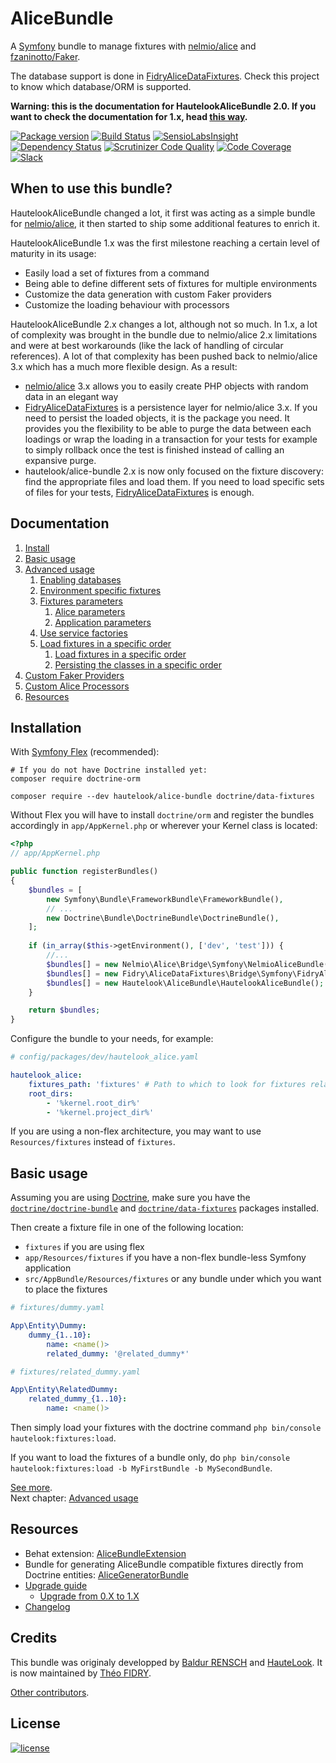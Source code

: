 AliceBundle
===========

A [Symfony](http://symfony.com) bundle to manage fixtures with [nelmio/alice](https://github.com/nelmio/alice) and
[fzaninotto/Faker](https://github.com/fzaninotto/Faker).

The database support is done in [FidryAliceDataFixtures](https://github.com/theofidry/AliceDataFixtures). Check this
project to know which database/ORM is supported.

**Warning: this is the documentation for HautelookAliceBundle 2.0. If you want to check the documentation for 1.x, head
[this way](https://github.com/hautelook/AliceBundle/tree/1.x).**

[![Package version](https://img.shields.io/packagist/v/hautelook/alice-bundle.svg?style=flat-square)](https://packagist.org/packages/hautelook/alice-bundle)
[![Build Status](https://img.shields.io/travis/hautelook/AliceBundle/master.svg?style=flat-square)](https://travis-ci.org/hautelook/AliceBundle?branch=master)
[![SensioLabsInsight](https://img.shields.io/sensiolabs/i/d93a3fc4-3fe8-4be3-aa62-307f53898199.svg?style=flat-square)](https://insight.sensiolabs.com/projects/d93a3fc4-3fe8-4be3-aa62-307f53898199)
[![Dependency Status](https://www.versioneye.com/user/projects/55d26478265ff6001a000084/badge.svg?style=flat)](https://www.versioneye.com/user/projects/55d26478265ff6001a000084)
[![Scrutinizer Code Quality](https://img.shields.io/scrutinizer/g/hautelook/AliceBundle.svg?style=flat-square)](https://scrutinizer-ci.com/g/hautelook/AliceBundle/?branch=master)
[![Code Coverage](https://img.shields.io/scrutinizer/coverage/g/hautelook/AliceBundle.svg?b=master&style=flat-square)](https://scrutinizer-ci.com/g/hautelook/AliceBundle/?branch=master)
[![Slack](https://img.shields.io/badge/slack-%23alice--fixtures-red.svg?style=flat-square)](https://symfony-devs.slack.com/shared_invite/MTYxMjcxMjc0MTc5LTE0OTA3ODE4OTQtYzc4NWVmMzRmZQ)


## When to use this bundle?

HautelookAliceBundle changed a lot, it first was acting as a simple bundle for [nelmio/alice](https://github.com/nelmio/alice),
it then started to ship some additional features to enrich it.

HautelookAliceBundle 1.x was the first milestone reaching a certain level of maturity in its usage:

- Easily load a set of fixtures from a command
- Being able to define different sets of fixtures for multiple environments
- Customize the data generation with custom Faker providers
- Customize the loading behaviour with processors

HautelookAliceBundle 2.x changes a lot, although not so much. In 1.x, a lot of complexity was brought in the bundle
due to nelmio/alice 2.x limitations and were at best workarounds (like the lack of handling of circular references).
A lot of that complexity has been pushed back to nelmio/alice 3.x which has a much more flexible design. As a result:

- [nelmio/alice](https://github.com/nelmio/alice) 3.x allows you to easily create PHP objects with random data in an elegant way
- [FidryAliceDataFixtures](https://github.com/theofidry/AliceDataFixtures) is a persistence layer for nelmio/alice 3.x. If you need to persist the loaded objects,
  it is the package you need. It provides you the flexibility to be able to purge the data between each loadings or
  wrap the loading in a transaction for your tests for example to simply rollback once the test is finished instead of
  calling an expansive purge.
- hautelook/alice-bundle 2.x is now only focused on the fixture discovery: find the appropriate files and load them. If
  you need to load specific sets of files for your tests, [FidryAliceDataFixtures](https://github.com/theofidry/AliceDataFixtures) is enough.


## Documentation

1. [Install](#installation)
1. [Basic usage](#basic-usage)
1. [Advanced usage](doc/advanced-usage.md)
    1. [Enabling databases](doc/advanced-usage.md#enabling-databases)
    1. [Environment specific fixtures](doc/advanced-usage.md#environment-specific-fixtures)
    1. [Fixtures parameters](doc/advanced-usage.md#fixtures-parameters)
        1. [Alice parameters](doc/advanced-usage.md#alice-parameters)
        1. [Application parameters](doc/advanced-usage.md#application-parameters)
    1. [Use service factories](doc/advanced-usage.md#use-service-factories)
    1. [Load fixtures in a specific order](doc/advanced-usage.md#load-fixtures-in-a-specific-order)
        1. [Load fixtures in a specific order](doc/advanced-usage.md#ordering-the-files-found)
        1. [Persisting the classes in a specific order](doc/advanced-usage.md#persisting-the-classes-in-a-specific-order)
1. [Custom Faker Providers](doc/faker-providers.md)
1. [Custom Alice Processors](doc/alice-processors.md)
1. [Resources](#resources)


## Installation

With [Symfony Flex](https://symfony.com/doc/current/setup/flex.html) (recommended):

```
# If you do not have Doctrine installed yet:
composer require doctrine-orm

composer require --dev hautelook/alice-bundle doctrine/data-fixtures
```

Without Flex you will have to install `doctrine/orm` and register the bundles accordingly in `app/AppKernel.php` or
wherever your Kernel class is located:

```php
<?php
// app/AppKernel.php

public function registerBundles()
{
    $bundles = [
        new Symfony\Bundle\FrameworkBundle\FrameworkBundle(),
        // ...
        new Doctrine\Bundle\DoctrineBundle\DoctrineBundle(),
    ];
    
    if (in_array($this->getEnvironment(), ['dev', 'test'])) {
        //...
        $bundles[] = new Nelmio\Alice\Bridge\Symfony\NelmioAliceBundle();
        $bundles[] = new Fidry\AliceDataFixtures\Bridge\Symfony\FidryAliceDataFixturesBundle();
        $bundles[] = new Hautelook\AliceBundle\HautelookAliceBundle();
    }

    return $bundles;
}
```

Configure the bundle to your needs, for example:

```yaml
# config/packages/dev/hautelook_alice.yaml

hautelook_alice:
    fixtures_path: 'fixtures' # Path to which to look for fixtures relative to the project directory or the bundle path.
    root_dirs:
        - '%kernel.root_dir%'
        - '%kernel.project_dir%'
```

If you are using a non-flex architecture, you may want to use `Resources/fixtures` instead of `fixtures`.


## Basic usage

Assuming you are using [Doctrine](http://www.doctrine-project.org/projects/orm.html), make sure you
have the [`doctrine/doctrine-bundle`](https://github.com/doctrine/DoctrineBundle) and
[`doctrine/data-fixtures`](https://github.com/doctrine/data-fixtures) packages installed.

Then create a fixture file in one of the following location:

- `fixtures` if you are using flex
- `app/Resources/fixtures` if you have a non-flex bundle-less Symfony application
- `src/AppBundle/Resources/fixtures` or any bundle under which you want to place the fixtures

```yaml
# fixtures/dummy.yaml

App\Entity\Dummy:
    dummy_{1..10}:
        name: <name()>
        related_dummy: '@related_dummy*'
```

```yaml
# fixtures/related_dummy.yaml

App\Entity\RelatedDummy:
    related_dummy_{1..10}:
        name: <name()>
```

Then simply load your fixtures with the doctrine command `php bin/console hautelook:fixtures:load`.

If you want to load the fixtures of a bundle only, do `php bin/console hautelook:fixtures:load -b MyFirstBundle -b MySecondBundle`.

[See more](#documentation).<br />
Next chapter: [Advanced usage](doc/advanced-usage.md)


## Resources

* Behat extension: [AliceBundleExtension](https://github.com/theofidry/AliceBundleExtension)
* Bundle for generating AliceBundle compatible fixtures directly from Doctrine entities: [AliceGeneratorBundle](https://github.com/trappar/AliceGeneratorBundle)
* [Upgrade guide](UPGRADE.md)
  * [Upgrade from 0.X to 1.X](UPGRADE.md#from-0x-to-1x)
* [Changelog](CHANGELOG.md)


## Credits

This bundle was originaly developped by [Baldur RENSCH](https://github.com/baldurrensch) and [HauteLook](https://github.com/hautelook). It is now maintained by [Théo FIDRY](https://github.com/theofidry).

[Other contributors](https://github.com/hautelook/AliceBundle/graphs/contributors).


## License

[![license](https://img.shields.io/badge/license-MIT-red.svg?style=flat-square)](LICENSE)
